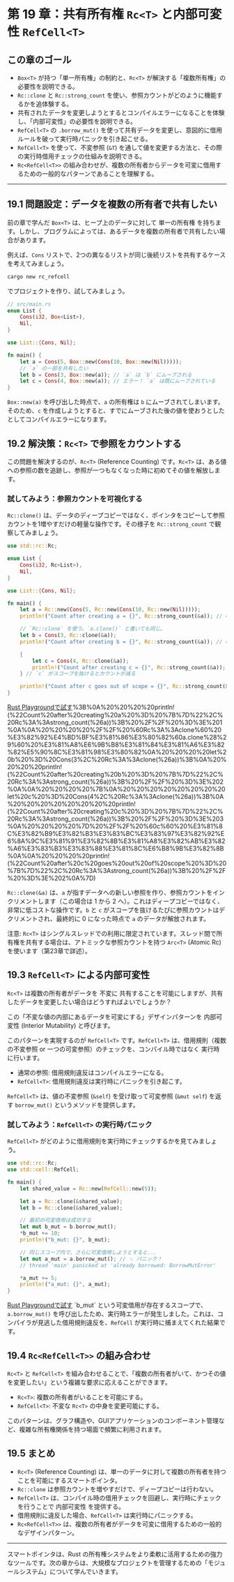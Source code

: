 # 第 19 章：共有所有権 `Rc<T>` と内部可変性 `RefCell<T>`

## この章のゴール
- `Box<T>` が持つ「単一所有権」の制約と、`Rc<T>` が解決する「複数所有権」の必要性を説明できる。
- `Rc::clone` と `Rc::strong_count` を使い、参照カウントがどのように機能するかを追体験する。
- 共有されたデータを変更しようとするとコンパイルエラーになることを体験し、「内部可変性」の必要性を説明できる。
- `RefCell<T>` の `.borrow_mut()` を使って共有データを変更し、意図的に借用ルールを破って実行時パニックを引き起こせる。
- `RefCell<T>` を使って、不変参照 (`&T`) を通して値を変更する方法と、その際の実行時借用チェックの仕組みを説明できる。
- `Rc<RefCell<T>>` の組み合わせが、複数の所有者からデータを可変に借用するための一般的なパターンであることを理解する。

---

## 19.1 問題設定：データを複数の所有者で共有したい

前の章で学んだ `Box<T>` は、ヒープ上のデータに対して 単一の所有権 を持ちます。しかし、プログラムによっては、あるデータを複数の所有者で共有したい場合があります。

例えば、`Cons` リストで、2つの異なるリストが同じ後続リストを共有するケースを考えてみましょう。

```sh
cargo new rc_refcell
```
でプロジェクトを作り、試してみましょう。

```rust
// src/main.rs
enum List {
    Cons(i32, Box<List>),
    Nil,
}

use List::{Cons, Nil};

fn main() {
    let a = Cons(5, Box::new(Cons(10, Box::new(Nil)))));
    // `a` の一部を共有したい
    let b = Cons(3, Box::new(a)); // `a` は `b` にムーブされる
    let c = Cons(4, Box::new(a)); // エラー！ `a` は既にムーブされている
}
```
`Box::new(a)` を呼び出した時点で、`a` の所有権は `b` にムーブされてしまいます。そのため、`c` を作成しようとすると、すでにムーブされた後の値を使おうとしたとしてコンパイルエラーになります。

## 19.2 解決策：`Rc<T>` で参照をカウントする

この問題を解決するのが、`Rc<T>` (Reference Counting) です。`Rc<T>` は、ある値への参照の数を追跡し、参照が一つもなくなった時に初めてその値を解放します。

### 試してみよう：参照カウントを可視化する

`Rc::clone()` は、データのディープコピーではなく、ポインタをコピーして参照カウントを1増やすだけの軽量な操作です。その様子を `Rc::strong_count` で観察してみましょう。

```rust
use std::rc::Rc;

enum List {
    Cons(i32, Rc<List>),
    Nil,
}

use List::{Cons, Nil};

fn main() {
    let a = Rc::new(Cons(5, Rc::new(Cons(10, Rc::new(Nil)))));
    println!("Count after creating a = {}", Rc::strong_count(&a)); // => 1

    // `Rc::clone` を使う。`a.clone()` と書いても同じ。
    let b = Cons(3, Rc::clone(&a));
    println!("Count after creating b = {}", Rc::strong_count(&a)); // => 2

    {
        let c = Cons(4, Rc::clone(&a));
        println!("Count after creating c = {}", Rc::strong_count(&a)); // => 3
    } // `c` がスコープを抜けるとカウントが減る

    println!("Count after c goes out of scope = {}", Rc::strong_count(&a)); // => 2
}
```
[Rust Playgroundで試す](https://play.rust-lang.org/?version=stable&mode=debug&edition=2021&code=use%20std%3A%3Arc%3A%3ARc%3B%0A%0Aenum%20List%20%7B%0A%20%20%20%20Cons(i32%2C%20Rc%3CList%3E)%2C%0A%20%20%20%20Nil%2C%0A%7D%0A%0Ause%20List%3A%3A%7BCons%2C%20Nil%7D%3B%0A%0Afn%20main()%20%7B%0A%20%20%20%20let%20a%20%3D%20Rc%3A%3Anew(Cons(5%2C%20Rc%3A%3Anew(Cons(10%2C%20Rc%3A%3Anew(Nil))))))%3B%0A%20%20%20%20println!(%22Count%20after%20creating%20a%20%3D%20%7B%7D%22%2C%20Rc%3A%3Astrong_count(%26a))%3B%20%2F%2F%20%3D%3E%201%0A%0A%20%20%20%20%2F%2F%20%60Rc%3A%3Aclone%60%20%E3%82%92%E4%BD%BF%E3%81%86%E3%80%82%60a.clone%28%29%60%20%E3%81%A8%E6%9B%B8%E3%81%84%E3%81%A6%E3%82%82%E5%90%8C%E3%81%98%E3%80%82%0A%20%20%20%20let%20b%20%3D%20Cons(3%2C%20Rc%3A%3Aclone(%26a))%3B%0A%20%20%20%20println!(%22Count%20after%20creating%20b%20%3D%20%7B%7D%22%2C%20Rc%3A%3Astrong_count(%26a))%3B%20%2F%2F%20%3D%3E%202%0A%0A%20%20%20%20%7B%0A%20%20%20%20%20%20%20%20let%20c%20%3D%20Cons(4%2C%20Rc%3A%3Aclone(%26a))%3B%0A%20%20%20%20%20%20%20%20println!(%22Count%20after%20creating%20c%20%3D%20%7B%7D%22%2C%20Rc%3A%3Astrong_count(%26a))%3B%20%2F%2F%20%3D%3E%203%0A%20%20%20%20%7D%20%2F%2F%20%60c%60%20%E3%81%8C%E3%82%B9%E3%82%B3%E3%83%BC%E3%83%97%E3%82%92%E6%8A%9C%E3%81%91%E3%82%8B%E3%81%A8%E3%82%AB%E3%82%A6%E3%83%B3%E3%83%88%E3%81%8C%E6%B8%9B%E3%82%8B%0A%0A%20%20%20%20println!(%22Count%20after%20c%20goes%20out%20of%20scope%20%3D%20%7B%7D%22%2C%20Rc%3A%3Astrong_count(%26a))%3B%20%2F%2F%20%3D%3E%202%0A%7D)

`Rc::clone(&a)` は、`a` が指すデータへの新しい参照を作り、参照カウントをインクリメントします（この場合は 1 から 2 へ）。これはディープコピーではなく、非常に低コストな操作です。`b` と `c` がスコープを抜けるたびに参照カウントはデクリメントされ、最終的に 0 になった時点で `a` のデータが解放されます。

注意: `Rc<T>` はシングルスレッドでの利用に限定されています。スレッド間で所有権を共有する場合は、アトミックな参照カウントを持つ `Arc<T>` (Atomic Rc) を使います（第23章で詳述）。

## 19.3 `RefCell<T>` による内部可変性

`Rc<T>` は複数の所有者がデータを 不変に 共有することを可能にしますが、共有したデータを変更したい場合はどうすればよいでしょうか？

この「不変な値の内部にあるデータを可変にする」デザインパターンを 内部可変性 (Interior Mutability) と呼びます。

このパターンを実現するのが `RefCell<T>` です。`RefCell<T>` は、借用規則（複数の不変参照 or 一つの可変参照）のチェックを、コンパイル時ではなく 実行時 に行います。

- 通常の参照: 借用規則違反はコンパイルエラーになる。
- `RefCell<T>`: 借用規則違反は実行時にパニックを引き起こす。

`RefCell<T>` は、値の不変参照 (`&self`) を受け取って可変参照 (`&mut self`) を返す `borrow_mut()` というメソッドを提供します。

### 試してみよう：`RefCell<T>` の実行時パニック

`RefCell<T>` がどのように借用規則を実行時にチェックするかを見てみましょう。

```rust
use std::rc::Rc;
use std::cell::RefCell;

fn main() {
    let shared_value = Rc::new(RefCell::new(5));

    let a = Rc::clone(&shared_value);
    let b = Rc::clone(&shared_value);

    // 最初の可変借用は成功する
    let mut b_mut = b.borrow_mut();
    *b_mut += 10;
    println!("b_mut: {}", b_mut);

    // 同じスコープ内で、さらに可変借用しようとすると...
    let mut a_mut = a.borrow_mut(); // 💥 パニック！
    // thread 'main' panicked at 'already borrowed: BorrowMutError'

    *a_mut += 5;
    println!("a_mut: {}", a_mut);
}
```
[Rust Playgroundで試す](https://play.rust-lang.org/?version=stable&mode=debug&edition=2021&code=use%20std%3A%3Arc%3A%3ARc%3B%0Ause%20std%3A%3Acell%3A%3ARefCell%3B%0A%0Afn%20main()%20%7B%0A%20%20%20%20let%20shared_value%20%3D%20Rc%3A%3Anew(RefCell%3A%3Anew(5))%3B%0A%0A%20%20%20%20let%20a%20%3D%20Rc%3A%3Aclone(%26shared_value)%3B%0A%20%20%20%20let%20b%20%3D%20Rc%3A%3Aclone(%26shared_value)%3B%0A%0A%20%20%20%20%2F%2F%20%E6%9C%80%E5%88%9D%E3%81%AE%E5%8F%AF%E5%A4%89%E5%80%9F%E7%94%A8%E3%81%AF%E6%88%90%E5%8A%9F%E3%81%99%E3%82%8B%0A%20%20%20%20let%20mut%20b_mut%20%3D%20b.borrow_mut()%3B%0A%20%20%20%20*b_mut%20%2B%3D%2010%3B%0A%20%20%20%20println!(%22b_mut%3A%20%7B%7D%22%2C%20b_mut)%3B%0A%0A%20%20%20%20%2F%2F%20%E5%90%8C%E3%81%98%E3%82%B9%E3%82%B3%E3%83%BC%E3%83%97%E5%86%85%E3%81%A7%E3%80%81%E3%81%95%E3%82%89%E3%81%AB%E5%8F%AF%E5%A4%89%E5%80%9F%E7%94%A8%E3%81%97%E3%82%88%E3%81%86%E3%81%A8...%0A%20%20%20%20let%20mut%20a_mut%20%3D%20a.borrow_mut()%3B%20%2F%2F%20%F0%9F%92%A5%20%E3%83%91%E3%83%8B%E3%83%83%E3%82%AF%EF%BC%81%0A%20%20%20%20%2F%2F%20thread%20%27main%27%20panicked%20at%20%27already%20borrowed%3A%20BorrowMutError%27%0A%0A%20%20%20%20*a_mut%20%2B%3D%205%3B%0A%20%20%20%20println!(%22a_mut%3A%20%7B%7D%22%2C%20a_mut)%3B%0A%7D)
`b_mut` という可変借用が存在するスコープで、`a.borrow_mut()` を呼び出したため、実行時エラーが発生しました。これは、コンパイラが見逃した借用規則違反を、`RefCell` が実行時に捕まえてくれた結果です。

## 19.4 `Rc<RefCell<T>>` の組み合わせ

`Rc<T>` と `RefCell<T>` を組み合わせることで、「複数の所有者がいて、かつその値を変更したい」という複雑な要求に応えることができます。

- `Rc<T>`: 複数の所有者がいることを可能にする。
- `RefCell<T>`: 不変な `Rc<T>` の中身を変更可能にする。

このパターンは、グラフ構造や、GUIアプリケーションのコンポーネント管理など、複雑な所有権関係を持つ場面で頻繁に利用されます。

## 19.5 まとめ

- `Rc<T>` (Reference Counting) は、単一のデータに対して複数の所有者を持つことを可能にするスマートポインタ。
- `Rc::clone` は参照カウントを増やすだけで、ディープコピーは行わない。
- `RefCell<T>` は、コンパイル時の借用チェックを回避し、実行時にチェックを行うことで 内部可変性 を提供する。
- 借用規則に違反した場合、`RefCell<T>` は実行時にパニックする。
- `Rc<RefCell<T>>` は、複数の所有者がデータを可変に借用するための一般的なデザインパターン。

---

スマートポインタは、Rust の所有権システムをより柔軟に活用するための強力なツールです。次の章からは、大規模なプロジェクトを管理するための「モジュールシステム」について学んでいきます。
